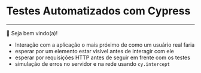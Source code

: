 # Testes Automatizados com Cypress
<hr>
👋 Seja bem vindo(a)!

- Interação com a aplicação o mais próximo de como um usuário real faria
- esperar por um elemento estar visível antes de interagir com ele
- esperar por requisições HTTP antes de seguir em frente com os testes
- simulação de erros no servidor e na rede
usando  `cy.intercept`
